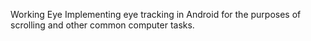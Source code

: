 Working Eye
Implementing eye tracking in Android for the purposes of scrolling and other common computer tasks.
